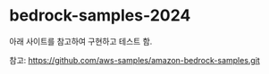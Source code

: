 # bedrock-samples-2024
아래 사이트를 참고하여 구현하고 테스트 함.

참고: https://github.com/aws-samples/amazon-bedrock-samples.git

